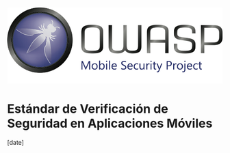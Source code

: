 #

![OWASP LOGO](images/OWASP_logo.png)

# Estándar de Verificación de Seguridad en Aplicaciones Móviles

[date]

